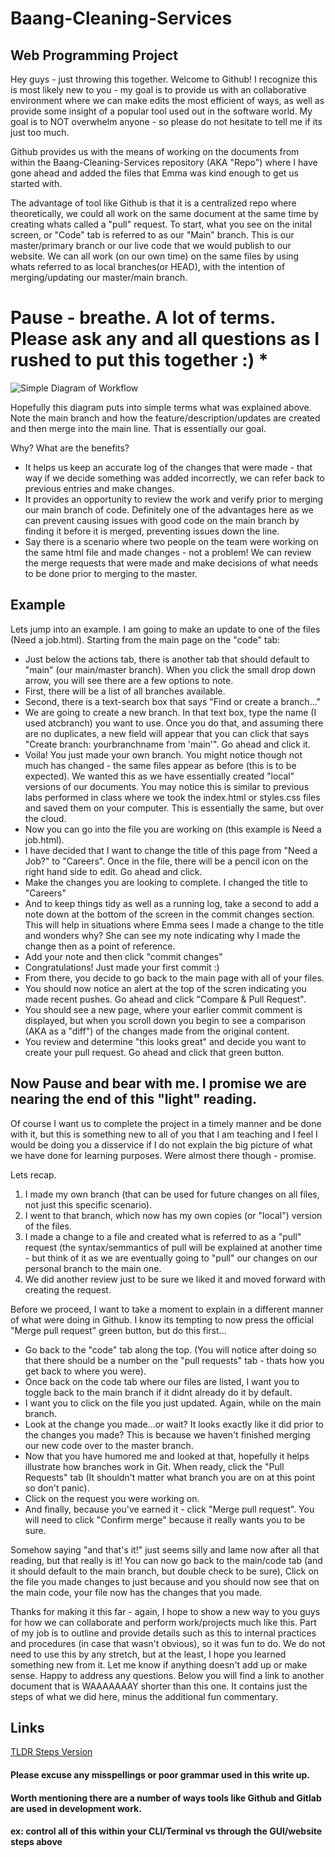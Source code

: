 # Baang-Cleaning-Services
## Web Programming Project

Hey guys - just throwing this together. Welcome to Github! I recognize this is most likely new to you - my goal is to provide us with an collaborative environment where we can make edits the most efficient of ways, as well as provide some insight of a popular tool used out in the software world. My goal is to NOT overwhelm anyone - so please do not hesitate to tell me if its just too much.

Github provides us with the means of working on the documents from within the Baang-Cleaning-Services repository (AKA "Repo") where I have gone ahead and added the files that Emma was kind enough to get us started with. 

The advantage of tool like Github is that it is a centralized repo where theoretically, we could all work on the same document at the same time by creating whats called a "pull" request. To start, what you see on the inital screen, or "Code" tab is referred to as our "Main" branch. This is our master/primary branch or our live code that we would publish to our website. We can all work (on our own time) on the same files by using whats referred to as local branches(or HEAD), with the intention of merging/updating our master/main branch. 

# Pause - breathe. A lot of terms. Please ask any and all questions as I rushed to put this together :) *

![Simple Diagram of Workflow](https://user-images.githubusercontent.com/81194720/202804777-68c3814e-784b-4ac8-a9a0-c3b022d3fc9a.png)

Hopefully this diagram puts into simple terms what was explained above. Note the main branch and how the feature/description/updates are created and then merge into the main line. That is essentially our goal.

Why? What are the benefits?

- It helps us keep an accurate log of the changes that were made - that way if we decide something was added incorrectly, we can refer back to previous entries and make changes.
- It provides an opportunity to review the work and verify prior to merging our main branch of code. Definitely one of the advantages here as we can prevent causing issues with good code on the main branch by finding it before it is merged, preventing issues down the line.
- Say there is a scenario where two people on the team were working on the same html file and made changes - not a problem! We can review the merge requests that were made and make decisions of what needs to be done prior to merging to the master.

## Example

Lets jump into an example. I am going to make an update to one of the files (Need a job.html). Starting from the main page on the "code" tab:

- Just below the actions tab, there is another tab that should default to "main" (our main/master branch). When you click the small drop down arrow, you will see there are a few options to note.
- First, there will be a list of all branches available.
- Second, there is a text-search box that says "Find or create a branch..."
- We are going to create a new branch. In that text box, type the name (I used atcbranch) you want to use. Once you do that, and assuming there are no duplicates, a new field will appear that you can click that says "Create branch: yourbranchname from 'main'". Go ahead and click it.
- Voila! You just made your own branch. You might notice though not much has changed - the same files appear as before (this is to be expected). We wanted this as we have essentially created "local" versions of our documents. You may notice this is similar to previous labs performed in class where we took the index.html or styles.css files and saved them on your computer. This is essentially the same, but over the cloud.
- Now you can go into the file you are working on (this example is Need a job.html).
- I have decided that I want to change the title of this page from "Need a Job?" to "Careers". Once in the file, there will be a pencil icon on the right hand side to edit. Go ahead and click.
- Make the changes you are looking to complete. I changed the title to "Careers"
- And to keep things tidy as well as a running log, take a second to add a note down at the bottom of the screen in the commit changes section. This will help in situations where Emma sees I made a change to the title and wonders why? She can see my note indicating why I made the change then as a point of reference. 
- Add your note and then click "commit changes"
- Congratulations! Just made your first commit :)
- From there, you decide to go back to the main page with all of your files.
- You should now notice an alert at the top of the scren indicating you made recent pushes. Go ahead and click "Compare & Pull Request".
- You should see a new page, where your earlier commit comment is displayed, but when you scroll down you begin to see a comparison (AKA as a "diff") of the changes made from the original content.
- You review and determine "this looks great" and decide you want to create your pull request. Go ahead and click that green button.

## Now Pause and bear with me. I promise we are nearing the end of this "light" reading.

Of course I want us to complete the project in a timely manner and be done with it, but this is something new to all of you that I am teaching and I feel I would be doing you a disservice if I do not explain the big picture of what we have done for learning purposes. Were almost there though - promise.

Lets recap.

1. I made my own branch (that can be used for future changes on all files, not just this specific scenario).
2. I went to that branch, which now has my own copies (or "local") version of the files.
3. I made a change to a file and created what is referred to as a "pull" request (the syntax/semmantics of pull will be explained at another time - but think of it as we are eventually going to "pull" our changes on our personal branch to the main one.
4. We did another review just to be sure we liked it and moved forward with creating the request.

Before we proceed, I want to take a moment to explain in a different manner of what were doing in Github. I know its tempting to now press the official "Merge pull request" green button, but do this first...

- Go back to the "code" tab along the top. (You will notice after doing so that there should be a number on the "pull requests" tab - thats how you get back to where you were).
- Once back on the code tab where our files are listed, I want you to toggle back to the main branch if it didnt already do it by default.
- I want you to click on the file you just updated. Again, while on the main branch.
- Look at the change you made...or wait? It looks exactly like it did prior to the changes you made? This is because we haven't finished merging our new code over to the master branch. 
- Now that you have humored me and looked at that, hopefully it helps illustrate how branches work in Git. When ready, click the "Pull Requests" tab (It shouldn't matter what branch you are on at this point so don't panic).
- Click on the request you were working on.
- And finally, because you've earned it - click "Merge pull request". You will need to click "Confirm merge" because it really wants you to be sure.

Somehow saying "and that's it!" just seems silly and lame now after all that reading, but that really is it! You can now go back to the main/code tab (and it should default to the main branch, but double check to be sure), Click on the file you made changes to just because and you should now see that on the main code, your file now has the changes that you made.

Thanks for making it this far - again, I hope to show a new way to you guys for how we can collaborate and perform work/projects much like this. Part of my job is to outline and provide details such as this to internal practices and procedures (in case that wasn't obvious), so it was fun to do. We do not need to use this by any stretch, but at the least, I hope you learned something new from it. Let me know if anything doesn't add up or make sense. Happy to address any questions. Below you will find a link to another document that is WAAAAAAAY shorter than this one. It contains just the steps of what we did here, minus the additional fun commentary.

## Links

[TLDR Steps Version]([https://github.com/realatc/Baang-Cleaning-Services/blob/main/Tldr-Edit-Pull-Merge-Steps.md](https://github.com/realatc/Baang-Cleaning-Services/blob/main/Process%20Files/Tldr-Edit-Pull-Merge-Steps.md))

#### Please excuse any misspellings or poor grammar used in this write up.
#### Worth mentioning there are a number of ways tools like Github and Gitlab are used in development work.
#### ex: control all of this within your CLI/Terminal vs through the GUI/website steps above









